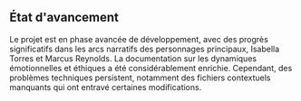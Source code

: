 ## État d'avancement
Le projet est en phase avancée de développement, avec des progrès significatifs dans les arcs narratifs des personnages principaux, Isabella Torres et Marcus Reynolds. La documentation sur les dynamiques émotionnelles et éthiques a été considérablement enrichie. Cependant, des problèmes techniques persistent, notamment des fichiers contextuels manquants qui ont entravé certaines modifications.
